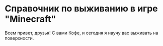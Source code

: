 # Справочник по выживанию в игре "Minecraft"
Всем привет, друзья! С вами Кофе, и сегодня я научу вас выживать на поверхности.

